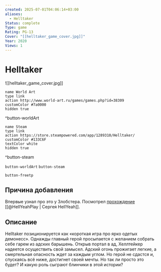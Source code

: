 ```yaml
---
created: 2025-07-01T04:06:14+03:00
aliases:
  - Helltaker
Status: complete
Type: game
Rating: PG-13
Cover: "[[helltaker_game_cover.jpg]]"
Year: 2020
Views: 1
---
```


# Helltaker

![[helltaker_game_cover.jpg]]


```button
name World Art
type link
action http://www.world-art.ru/games/games.php?id=38309
customColor #7a0000
hidden true
```
^button-worldArt

```button
name Steam
type link
action https://store.steampowered.com/app/1289310/Helltaker/
customColor #133C6F
textColor white
hidden true
```
^button-steam


`button-worldArt` `button-steam`

`button-freetp`

## Причина добавления

Впервые узнал про это у Злобстера. Посмотрел [прохождение](https://youtu.be/NJJ6aYkO9XY?si=dLcJPF3IVV5-cLev) [[@HellYeahPlay | Сергея HellYeah]].


## Описание

Helltaker позиционируется как «короткая игра про ярко одетых демонесс». Однажды главный герой просыпается с желанием собрать себе гарем из адских барышень. Открыв портал в ад, Хеллтейкер надеется осуществить свой замысел. Адский огонь прожигает легкие, а смертельная опасность ждет за каждым углом. Но герой не сдастся и, спускаясь всё ниже, достигнет своей мечты. Но так ли просто это будет? И какую роль сыграют блинчики в этой истории?

